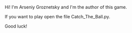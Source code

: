 Hi! I'm Arseniy Groznetsky and I'm the author of this game.

If you want to play open the file Catch_The_Ball.py.

Good luck!